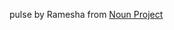 pulse by Ramesha from <a href="https://thenounproject.com/browse/icons/term/pulse/" target="_blank" title="pulse Icons">Noun Project</a>